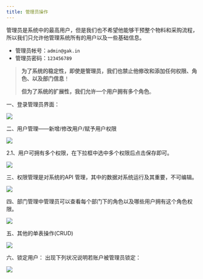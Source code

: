 ```yaml
---
title: 管理员操作
---
```


管理员是系统中的最高用户，但是我们也不希望他能够干预整个物料和采购流程，所以我们只允许他管理系统所有的用户以及一些基础信息。

- 管理员帐号：`admin@gak.in`
- 管理员密码：`123456789`

> **为了系统的稳定性，即使是管理员，我们也禁止他修改和添加任何权限、角色、以及部门信息**！
>
> **但为了系统的扩展性，我们允许一个用户拥有多个角色**。

一、登录管理员界面：

![](http://q0zlaui5t.bkt.clouddn.com/docs/%E5%9B%BE%E7%89%8717.png)

二、用户管理——新增/修改用户/赋予用户权限

![](http://q0zlaui5t.bkt.clouddn.com/docs/%E5%9B%BE%E7%89%8718.png)

2.1、用户可拥有多个权限，在下拉框中选中多个权限后点击保存即可。

![](http://q0zlaui5t.bkt.clouddn.com/docs/%E5%9B%BE%E7%89%8719.png)

三、权限管理是对系统的API 管理，其中的数据对系统运行及其重要，不可编辑。

![](http://q0zlaui5t.bkt.clouddn.com/docs/%E5%9B%BE%E7%89%8720.png)

四、部门管理中管理员可以查看每个部门下的角色以及哪些用户拥有这个角色权限。

![](http://q0zlaui5t.bkt.clouddn.com/docs/%E5%9B%BE%E7%89%8721.png)

五、其他的单表操作(CRUD)

![](http://q0zlaui5t.bkt.clouddn.com/docs/%E5%9B%BE%E7%89%8722.png)

六、锁定用户： 出现下列状况说明若账户被管理员锁定：

![](http://q0zlaui5t.bkt.clouddn.com/docs/%E5%9B%BE%E7%89%877.png)
